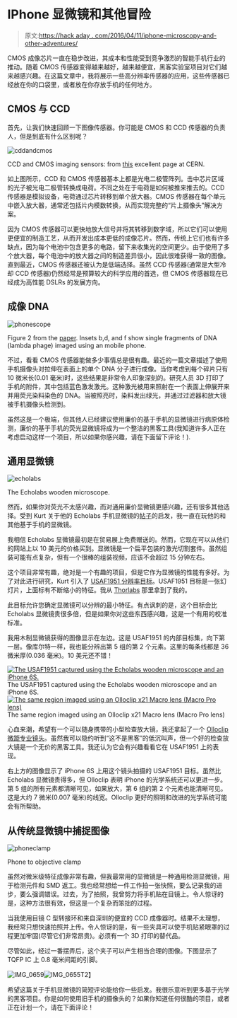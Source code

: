 # IPhone 显微镜和其他冒险

> 原文:[https://hack aday . com/2016/04/11/iphone-microscopy-and-other-adventures/](https://hackaday.com/2016/04/11/iphone-microscopy-and-other-adventures/)

CMOS 成像芯片一直在稳步改进，其成本和性能受到竞争激烈的智能手机行业的推动。随着 CMOS 传感器变得越来越好，越来越便宜，黑客实验室项目对它们越来越感兴趣。在这篇文章中，我将展示一些高分辨率传感器的应用，这些传感器已经放在你的口袋里，或者放在你存放手机的任何地方。

## CMOS 与 CCD

首先，让我们快速回顾一下图像传感器。你可能是 CMOS 和 CCD 传感器的负责人，但是到底有什么区别呢？

![cddandcmos](../Images/bc9bccd4202dc7fc80fb5e6019fd2bb1.png)

CCD and CMOS imaging sensors: from [this](http://meroli.web.cern.ch/meroli/lecture_cmos_vs_ccd_pixel_sensor.html) excellent page at CERN.

如上图所示，CCD 和 CMOS 传感器基本上都是光电二极管阵列。击中芯片区域的光子被光电二极管转换成电荷。不同之处在于电荷是如何被推来推去的。CCD 传感器是模拟设备，电荷通过芯片转移到单个放大器。CMOS 传感器在每个单元中嵌入放大器，通常还包括片内模数转换，从而实现完整的“片上摄像头”解决方案。

因为 CMOS 传感器可以更快地放大信号并将其转移到数字域，所以它们可以使用更便宜的制造工艺，从而开发出成本更低的成像芯片。然而，传统上它们也有许多缺点，因为每个电池中包含更多的电路，留下来收集光的空间更少。由于使用了多个放大器，每个电池中的放大器之间的制造差异很小，因此很难获得一致的图像。直到最近，CMOS 传感器还被认为是低端选择。虽然 CCD 传感器(通常是大型冷却 CCD 传感器)仍然经常是预算较大的科学应用的首选，但 CMOS 传感器现在已经成为高性能 DSLRs 的发展方向。

## 成像 DNA

![phonescope](../Images/e79e0685e8cc155ea6431a2a8f378b23.png)

Figure 2 from the [paper](http://pubs.acs.org/doi/abs/10.1021/nn505821y). Insets b,d, and f show single fragments of DNA (lambda phage) imaged using an mobile phone.

不过，看看 CMOS 传感器能做多少事情总是很有趣。最近的一篇文章描述了使用手机摄像头对拉伸在表面上的单个 DNA 分子进行成像。当你考虑到每个碎片只有 10 微米长(0.01 毫米)时，这些结果是非常令人印象深刻的。研究人员 3D 打印了手机的附件，其中包括蓝色激发激光。这种激光被用来照射在一个表面上伸展开来并用荧光染料染色的 DNA。当被照亮时，染料发出绿光，并通过过滤器和放大镜被手机摄像头检测到。

虽然这是一个极端，但其他人已经建议使用廉价的基于手机的显微镜进行病原体检测，廉价的基于手机的荧光显微镜将成为一个整洁的黑客工具(我知道许多人正在考虑启动这样一个项目，所以如果你感兴趣，请在下面留下评论！).

## 通用显微镜

![echolabs](../Images/bc592d09979c32f220b40f7e90719a0c.png)

The Echolabs wooden microscope.

然而，如果你对荧光不太感兴趣，而对通用廉价显微镜更感兴趣，还有很多其他选择。受到 Kurt 关于他的 Echolabs 手机显微镜的[帖子](http://nic.ucsf.edu/blog/?p=1611)的启发，我一直在玩他的和其他基于手机的显微镜。

我相信 Echolabs 显微镜最初是在贸易展上免费赠送的。然而，它现在可以从他们的网站上以 10 美元的价格买到。显微镜是一个扁平包装的激光切割套件。虽然组装可能有点复杂，但有一个很棒的组装视频，应该不会超过 15 分钟左右。

这个项目非常有趣，绝对是一个有趣的项目，但是它作为显微镜的性能有多好。为了对此进行研究，Kurt 引入了 [USAF1951 分辨率目标](https://en.wikipedia.org/wiki/1951_USAF_resolution_test_chart)。USAF1951 目标是一张幻灯片，上面标有不断缩小的特征。我从 [Thorlabs](http://www.thorlabs.de/newgrouppage9.cfm?objectgroup_id=4338) 那里拿到了我的。

此目标允许您确定显微镜可以分辨的最小特征。有点讽刺的是，这个目标会比 Echolabs 显微镜贵很多倍，但是如果你对这些东西感兴趣，这是一个有用的校准标准。

我用木制显微镜获得的图像显示在左边。这是 USAF1951 的内部目标集，向下第一层。像库尔特一样，我也能分辨出第 5 组的第 2 个元素。这里的每条线都是 36 微米厚(0.036 毫米)。10 美元还不错！

 [![The USAF1951 captured using the Echolabs wooden microscope and an iPhone 6S.](../Images/75b9478e6cc0e4e3487d3ae66a399765.png "echolabs_usaf1951")](https://hackaday.com/2016/04/11/iphone-microscopy-and-other-adventures/echolabs_usaf1951/) The USAF1951 captured using the Echolabs wooden microscope and an iPhone 6S. [![The same region imaged using an Olloclip x21 Macro lens (Macro Pro lens)](../Images/a96964d0d4c9a9a8c40e44897bac784d.png "olloclop_usaf1951")](https://hackaday.com/2016/04/11/iphone-microscopy-and-other-adventures/olloclop_usaf1951/) The same region imaged using an Olloclip x21 Macro lens (Macro Pro lens)

心血来潮，希望有一个可以随身携带的小型检查放大镜，我还拿起了一个 [Olloclip 微距专业镜头](https://www.olloclip.com/shop/lenses/macro-pro/)。虽然我可以隐约听到“这不是黑客”的低沉叫声，但一个好的检查放大镜是一个无价的黑客工具。我还认为它会有兴趣看看它在 USAF1951 上的表现。

右上方的图像显示了 iPhone 6S 上用这个镜头拍摄的 USAF1951 目标。虽然比 Echolabs 显微镜贵得多，但 Olloclip 表明 iPhone 的光学系统还可以更进一步。第 5 组的所有元素都清晰可见，如果放大，第 6 组的第 2 个元素也能清晰可见。这是大约 7 微米(0.007 毫米)的线宽。Olloclip 更好的照明和改进的光学系统可能会有所帮助。

## 从传统显微镜中捕捉图像

![phoneclamp](../Images/28c0d99e6d3e09ec51076951f4d6341b.png)

Phone to objective clamp

虽然对微米级特征成像非常有趣，但我最常用的显微镜是一种通用检测显微镜，用于检测元件和 SMD 返工。我也经常想给一件工作拍一张快照，要么记录我的进步，要么强调错误。过去，为了拍照，我曾努力将手机贴在目镜上。令人惊讶的是，这种方法很有效，但这是一个复杂而笨拙的过程。

当我使用目镜 C 型转接环和来自深圳的便宜的 CCD 成像器时。结果不太理想，我经常只想快速拍照并上传。令人惊讶的是，有一些夹具可以使手机贴紧眼罩的过程更加牢固(尽管它们非常昂贵)。必须有一个 3D 打印的替代品。

尽管如此，经过一番摆弄后，这个夹子可以产生相当合理的图像。下图显示了 TQFP IC 上 0.8 毫米间距的引脚。

![IMG_0659](../Images/84910101ef7e9f911e19b301481fac99.png)![IMG_0655](../Images/c115e3a9da850d106940d431d18adad8.png)T2】

希望这篇关于手机显微镜的简短评论能给你一些启发。我很乐意听到更多基于光学的黑客项目。你是如何使用旧手机的摄像头的？如果你知道任何很酷的项目，或者正在计划一个，请在下面评论！